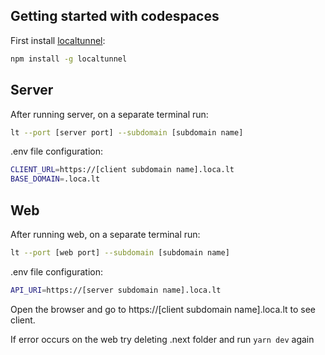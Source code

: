 ## Getting started with codespaces

First install [localtunnel](https://github.com/localtunnel/localtunnel):

```bash
npm install -g localtunnel
```

## Server

After running server, on a separate terminal run:

```bash
lt --port [server port] --subdomain [subdomain name]
```

.env file configuration:

```bash
CLIENT_URL=https://[client subdomain name].loca.lt
BASE_DOMAIN=.loca.lt
```

## Web

After running web, on a separate terminal run:

```bash
lt --port [web port] --subdomain [subdomain name]
```

.env file configuration:

```bash
API_URI=https://[server subdomain name].loca.lt
```

Open the browser and go to https://[client subdomain name].loca.lt to see client.

If error occurs on the web try deleting .next folder and run `yarn dev` again

